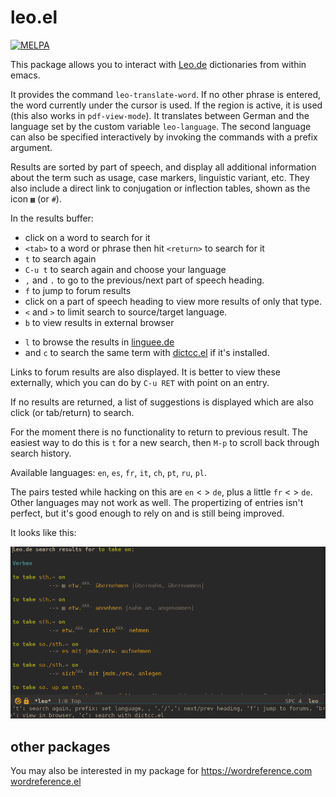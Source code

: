 # leo.el
[![MELPA](https://melpa.org/packages/leo-badge.svg)](https://melpa.org/#/leo)

This package allows you to interact with [Leo.de](https://leo.de) dictionaries from within emacs.

It provides the command `leo-translate-word`. If no other phrase is entered, the word currently under the cursor is used. If the region is active, it is used (this also works in `pdf-view-mode`). It translates between German and the language set by the custom variable `leo-language`. The second language can also be specified interactively by invoking the commands with a prefix argument.

Results are sorted by part of speech, and display all additional information about the term such as usage, case markers, linguistic variant, etc. They also include a direct link to conjugation or inflection tables, shown as the icon `▦` (or `#`).

In the results buffer:

- click on a word to search for it
- `<tab>` to a word or phrase then hit `<return>` to search for it
- `t` to search again
- `C-u t` to search again and choose your language
- `,` and `.` to go to the previous/next part of speech heading.
- `f` to jump to forum results
- click on a part of speech heading to view more results of only that type.
- `<` and `>` to limit search to source/target language.
- `b` to view results in external browser
<!-- - `d` to search the same term in [helm-dictionary](https://github.com/emacs-helm/helm-dictionary). (for this to work, one of the dictionaries in `helm-dictionary-database` needs to be named `de-en`, for example `("de-en" . "~/path/to/dictionaries/de-en.ding")`.) -->
- `l` to browse the results in [linguee.de](https://www.linguee.de)
- and `c` to search the same term with [dictcc.el](https://github.com/martenlienen/dictcc.el) if it's installed.


Links to forum results are also displayed. It is better to view these externally, which you can do by `C-u RET` with point on an entry. 

If no results are returned, a list of suggestions is displayed which are also click (or tab/return) to search.

For the moment there is no functionality to return to previous result. The easiest way to do this is `t` for a new search, then `M-p` to scroll back through search history.

Available languages: `en`, `es`, `fr`, `it`, `ch`, `pt`, `ru`, `pl`.

The pairs tested while hacking on this are `en` < > `de`, plus a little `fr` < > `de`. Other languages may not work as well. The propertizing of entries isn't perfect, but it's good enough to rely on and is still being improved.

It looks like this:

![emacs-leo-screenshot](./emacs-leo-screenshot.png)

## other packages

You may also be interested in my package for https://wordreference.com [wordreference.el](https://codeberg.org/martianh/wordreference.el)

